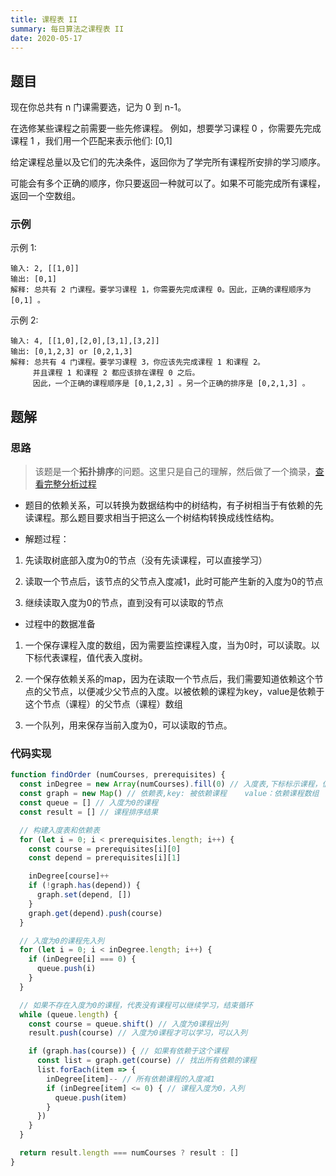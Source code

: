 ```yaml
---
title: 课程表 II
summary: 每日算法之课程表 II
date: 2020-05-17
---
```


## 题目

现在你总共有 n 门课需要选，记为 0 到 n-1。

在选修某些课程之前需要一些先修课程。 例如，想要学习课程 0 ，你需要先完成课程 1 ，我们用一个匹配来表示他们: [0,1]

给定课程总量以及它们的先决条件，返回你为了学完所有课程所安排的学习顺序。

可能会有多个正确的顺序，你只要返回一种就可以了。如果不可能完成所有课程，返回一个空数组。

### 示例

示例 1:

```
输入: 2, [[1,0]] 
输出: [0,1]
解释: 总共有 2 门课程。要学习课程 1，你需要先完成课程 0。因此，正确的课程顺序为 [0,1] 。
```

示例 2:

```
输入: 4, [[1,0],[2,0],[3,1],[3,2]]
输出: [0,1,2,3] or [0,2,1,3]
解释: 总共有 4 门课程。要学习课程 3，你应该先完成课程 1 和课程 2。
     并且课程 1 和课程 2 都应该排在课程 0 之后。
     因此，一个正确的课程顺序是 [0,1,2,3] 。另一个正确的排序是 [0,2,1,3] 。
```

## 题解

### 思路

> 该题是一个**拓扑排序**的问题。这里只是自己的理解，然后做了一个摘录，[查看完整分析过程](https://leetcode-cn.com/problems/course-schedule-ii/solution/bao-mu-shi-ti-jie-tuo-bu-pai-xu-si-lu-zen-yao-yi-2/)

- 题目的依赖关系，可以转换为数据结构中的树结构，有子树相当于有依赖的先读课程。那么题目要求相当于把这么一个树结构转换成线性结构。

- 解题过程：

1. 先读取树底部入度为0的节点（没有先读课程，可以直接学习）

2. 读取一个节点后，该节点的父节点入度减1，此时可能产生新的入度为0的节点

3. 继续读取入度为0的节点，直到没有可以读取的节点

- 过程中的数据准备

1. 一个保存课程入度的数组，因为需要监控课程入度，当为0时，可以读取。以下标代表课程，值代表入度树。

2. 一个保存依赖关系的map，因为在读取一个节点后，我们需要知道依赖这个节点的父节点，以便减少父节点的入度。以被依赖的课程为key，value是依赖于这个节点（课程）的父节点（课程）数组

3. 一个队列，用来保存当前入度为0，可以读取的节点。

### 代码实现

```js
function findOrder (numCourses, prerequisites) {
  const inDegree = new Array(numCourses).fill(0) // 入度表,下标标示课程，值为入度值
  const graph = new Map() // 依赖表,key: 被依赖课程    value：依赖课程数组
  const queue = [] // 入度为0的课程
  const result = [] // 课程排序结果

  // 构建入度表和依赖表
  for (let i = 0; i < prerequisites.length; i++) {
    const course = prerequisites[i][0]
    const depend = prerequisites[i][1]

    inDegree[course]++
    if (!graph.has(depend)) {
      graph.set(depend, [])
    }
    graph.get(depend).push(course)
  }

  // 入度为0的课程先入列
  for (let i = 0; i < inDegree.length; i++) {
    if (inDegree[i] === 0) {
      queue.push(i)
    }
  }

  // 如果不存在入度为0的课程，代表没有课程可以继续学习，结束循环
  while (queue.length) {
    const course = queue.shift() // 入度为0课程出列
    result.push(course) // 入度为0课程才可以学习，可以入列

    if (graph.has(course)) { // 如果有依赖于这个课程
      const list = graph.get(course) // 找出所有依赖的课程
      list.forEach(item => {
        inDegree[item]-- // 所有依赖课程的入度减1
        if (inDegree[item] <= 0) { // 课程入度为0，入列
          queue.push(item)
        }
      })
    }
  }

  return result.length === numCourses ? result : []
}
```
